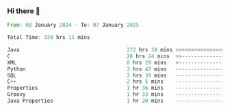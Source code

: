 ### Hi there 👋

<!--
**luoxuanzao/luoxuanzao** is a ✨ _special_ ✨ repository because its `README.md` (this file) appears on your GitHub profile.

Here are some ideas to get you started:

- 🔭 I’m currently working on ...
- 🌱 I’m currently learning ...
- 👯 I’m looking to collaborate on ...
- 🤔 I’m looking for help with ...
- 💬 Ask me about ...
- 📫 How to reach me: ...
- 😄 Pronouns: ...
- ⚡ Fun fact: ...
-->

<!--START_SECTION:waka-->

```rust
From: 08 January 2024 - To: 07 January 2025

Total Time: 330 hrs 11 mins

Java                                   272 hrs 38 mins >>>>>>>>>>>>>>>>>>>>>----   82.54 %
C                                      28 hrs 24 mins  >>-----------------------   08.60 %
XML                                    8 hrs 29 mins   >------------------------   02.57 %
Python                                 3 hrs 47 mins   -------------------------   01.15 %
SQL                                    3 hrs 39 mins   -------------------------   01.11 %
C++                                    2 hrs 5 mins    -------------------------   00.63 %
Properties                             1 hr 36 mins    -------------------------   00.48 %
Groovy                                 1 hr 33 mins    -------------------------   00.47 %
Java Properties                        1 hr 20 mins    -------------------------   00.41 %
```

<!--END_SECTION:waka-->